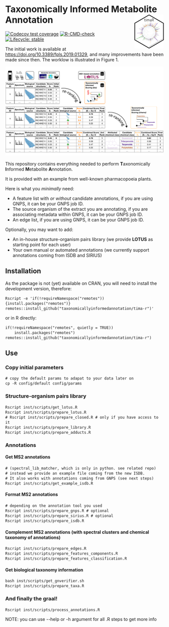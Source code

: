 # Taxonomically Informed Metabolite Annotation <img src='man/figures/logo.png' align="right" height="108" />

<!-- badges: start -->
[![Codecov test coverage](https://codecov.io/gh/taxonomicallyinformedannotation/tima-r/branch/main/graph/badge.svg)](https://app.codecov.io/gh/taxonomicallyinformedannotation/tima-r?branch=main)
[![R-CMD-check](https://github.com/taxonomicallyinformedannotation/tima-r/workflows/R-CMD-check/badge.svg)](https://github.com/taxonomicallyinformedannotation/tima-r/actions)
[![Lifecycle: stable](https://img.shields.io/badge/lifecycle-stable-brightgreen.svg)](https://lifecycle.r-lib.org/articles/stages.html#stable)
<!-- badges: end -->

The initial work is available at https://doi.org/10.3389/fpls.2019.01329, and many improvements have been made since then.
The worklow is illustrated in Figure 1.

![Figure 1](man/figures/tima.svg)

This repository contains everything needed to perform **T**axonomically **I**nformed **M**etabolite **A**nnotation.

It is provided with an example from well-known pharmacopoeia plants.

Here is what you *minimally* need:

- A feature list with *or without* candidate annotations, if you are using GNPS, it can be your GNPS job ID.
- The source organism of the extract you are annotating, if you are associating metadata within GNPS, it can be your
  GNPS job ID.
- An edge list, if you are using GNPS, it can be your GNPS job ID.

Optionally, you may want to add:

- An in-house structure-organism pairs library (we provide **LOTUS** as starting point for each user)
- Your own manual or automated annotations (we currently support annotations coming from ISDB and SIRIUS)

## Installation


As the package is not (yet) available on CRAN, you will need to install the development version, therefore:

```shell
Rscript -e 'if(!requireNamespace("remotes")){install.packages("remotes")}
remotes::install_github("taxonomicallyinformedannotation/tima-r")'
```

or in R directly:

```shell
if(!requireNamespace("remotes", quietly = TRUE))
    install.packages("remotes")
remotes::install_github("taxonomicallyinformedannotation/tima-r")
```

## Use

### Copy initial parameters

```shell
# copy the default params to adapat to your data later on
cp -R config/default config/params
```

### Structure-organism pairs library

```shell
Rscript inst/scripts/get_lotus.R
Rscript inst/scripts/prepare_lotus.R
# Rscript inst/scripts/prepare_closed.R # only if you have access to it
Rscript inst/scripts/prepare_library.R
Rscript inst/scripts/prepare_adducts.R
```

### Annotations

#### Get MS2 annotations

```shell
# (spectral_lib_matcher, which is only in python. see related repo)
# instead we provide an example file coming from the new ISDB.
# It also works with annotations coming from GNPS (see next steps)
Rscript inst/scripts/get_example_isdb.R
```

#### Format MS2 annotations

```shell
# depending on the annotation tool you used
Rscript inst/scripts/prepare_gnps.R # optional
Rscript inst/scripts/prepare_sirius.R # optional
Rscript inst/scripts/prepare_isdb.R
```

#### Complement MS2 annotations (with spectral clusters and chemical taxonomy of annotations)

```shell
Rscript inst/scripts/prepare_edges.R
Rscript inst/scripts/prepare_features_components.R
Rscript inst/scripts/prepare_features_classification.R
```

#### Get biological taxonomy information

```shell
bash inst/scripts/get_gnverifier.sh
Rscript inst/scripts/prepare_taxa.R
```

### And finally the graal!

```shell
Rscript inst/scripts/process_annotations.R
```

NOTE: you can use --help or -h argument for all .R steps to get more info
